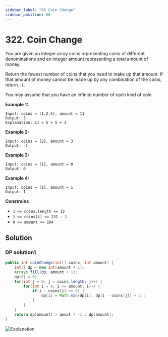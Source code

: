 ```yaml
---
sidebar_label: "66 Coin Change"
sidebar_position: 66
---
```

# 322. Coin Change
You are given an integer array coins representing coins of different denominations and an integer amount representing a total amount of money.

Return the fewest number of coins that you need to make up that amount. If that amount of money cannot be made up by any combination of the coins, return `-1`.

You may assume that you have an infinite number of each kind of coin.



__Example 1:__
```shell
Input: coins = [1,2,5], amount = 11
Output: 3
Explanation: 11 = 5 + 5 + 1
```
__Example 2:__
```shell
Input: coins = [2], amount = 3
Output: -1
```
__Example 3:__
```shell
Input: coins = [1], amount = 0
Output: 0
```
__Example 4:__
```shell
Input: coins = [1], amount = 1
Output: 1
```
__Constrains__

* `1 <= coins.length <= 12`
* `1 <= coins[i] <= 231 - 1`
* `0 <= amount <= 104`



## Solution
### DP solution1
```java
public int coinChange(int[] coins, int amount) {
    int[] dp = new int[amount + 1];
    Arrays.fill(dp, amount + 1);
    dp[0] = 0;
    for(int j = 0; j < coins.length; j++) {
        for(int i = 0; i <= amount; i++) {
            if(i - coins[j] >= 0) {
                dp[i] = Math.min(dp[i], dp[i - coins[j]] + 1);
            }
        }
    }
    return dp[amount] > amout ? -1 : dp[amount];
}

```
![Explanation](https://raw.githubusercontent.com/hot13399/leetcode-graphic-answer/master/322.%20Coin%20Change.jpg)


